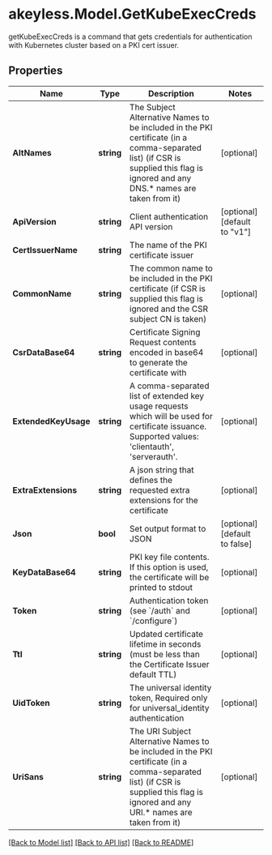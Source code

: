 # akeyless.Model.GetKubeExecCreds
getKubeExecCreds is a command that gets credentials for authentication with Kubernetes cluster based on a PKI cert issuer.

## Properties

Name | Type | Description | Notes
------------ | ------------- | ------------- | -------------
**AltNames** | **string** | The Subject Alternative Names to be included in the PKI certificate (in a comma-separated list) (if CSR is supplied this flag is ignored and any DNS.* names are taken from it) | [optional] 
**ApiVersion** | **string** | Client authentication API version | [optional] [default to "v1"]
**CertIssuerName** | **string** | The name of the PKI certificate issuer | 
**CommonName** | **string** | The common name to be included in the PKI certificate (if CSR is supplied this flag is ignored and the CSR subject CN is taken) | [optional] 
**CsrDataBase64** | **string** | Certificate Signing Request contents encoded in base64 to generate the certificate with | [optional] 
**ExtendedKeyUsage** | **string** | A comma-separated list of extended key usage requests which will be used for certificate issuance. Supported values: &#39;clientauth&#39;, &#39;serverauth&#39;. | [optional] 
**ExtraExtensions** | **string** | A json string that defines the requested extra extensions for the certificate | [optional] 
**Json** | **bool** | Set output format to JSON | [optional] [default to false]
**KeyDataBase64** | **string** | PKI key file contents. If this option is used, the certificate will be printed to stdout | [optional] 
**Token** | **string** | Authentication token (see &#x60;/auth&#x60; and &#x60;/configure&#x60;) | [optional] 
**Ttl** | **string** | Updated certificate lifetime in seconds (must be less than the Certificate Issuer default TTL) | [optional] 
**UidToken** | **string** | The universal identity token, Required only for universal_identity authentication | [optional] 
**UriSans** | **string** | The URI Subject Alternative Names to be included in the PKI certificate (in a comma-separated list) (if CSR is supplied this flag is ignored and any URI.* names are taken from it) | [optional] 

[[Back to Model list]](../README.md#documentation-for-models) [[Back to API list]](../README.md#documentation-for-api-endpoints) [[Back to README]](../README.md)

